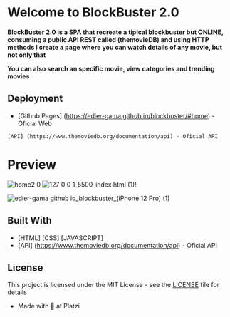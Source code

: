 # Welcome to BlockBuster 2.0

**BlockBuster 2.0 is a SPA that recreate a tipical blockbuster but ONLINE, consuming a public API REST called (themovieDB) and using HTTP methods I create a page where you can watch details of any movie, but not only that**

**You can also search an specific movie, view categories and trending movies**

## Deployment

* [Github Pages] (https://edier-gama.github.io/blockbuster/#home) - Oficial Web

```
[API] (https://www.themoviedb.org/documentation/api) - Oficial API
```

# Preview
![home2 0](https://user-images.githubusercontent.com/96151177/202488660-0530ff8f-3658-4c3b-8cf3-ee3a52b8dae7.PNG)
![127 0 0 1_5500_index html (1)](https://user-images.githubusercontent.com/96151177/190837567-acb414d8-bc6f-491d-9d1c-734b7cf8f8cc.jpg)!


![edier-gama github io_blockbuster_(iPhone 12 Pro) (1)](https://user-images.githubusercontent.com/96151177/202494588-166b540d-8662-4a41-946f-70dd1b62a9ba.png)


## Built With

* [HTML] [CSS] [JAVASCRIPT] 
* [API] (https://www.themoviedb.org/documentation/api) - Oficial API

## License

This project is licensed under the MIT License - see the [LICENSE](LICENSE) file for details

* Made with 💚 at Platzi
